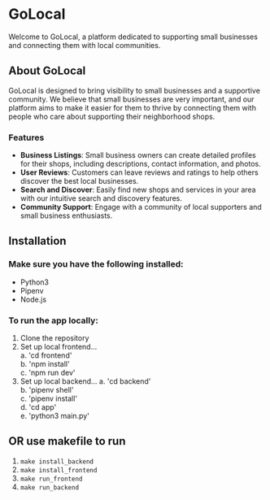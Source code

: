 # GoLocal
Welcome to GoLocal, a platform dedicated to supporting small businesses and connecting them with local communities.

## About GoLocal
GoLocal is designed to bring visibility to small businesses and a supportive community. We believe that small businesses are very important, and our platform aims to make it easier for them to thrive by connecting them with people who care about supporting their neighborhood shops.

### Features
- **Business Listings**: Small business owners can create detailed profiles for their shops, including descriptions, contact information, and photos.
- **User Reviews**: Customers can leave reviews and ratings to help others discover the best local businesses.
- **Search and Discover**: Easily find new shops and services in your area with our intuitive search and discovery features.
- **Community Support**: Engage with a community of local supporters and small business enthusiasts.

## Installation
### Make sure you have the following installed:
- Python3
- Pipenv
- Node.js

### To run the app locally:
1. Clone the repository
2. Set up local frontend... \
a. 'cd frontend' \
b. 'npm install' \
c. 'npm run dev'
3. Set up local backend...
a. 'cd backend' \
b. 'pipenv shell' \
c. 'pipenv install' \
d. 'cd app' \
e. 'python3 main.py'

## OR use makefile to run
1. ```make install_backend```
2. ```make install_frontend```
3. ```make run_frontend```
4. ```make run_backend```
